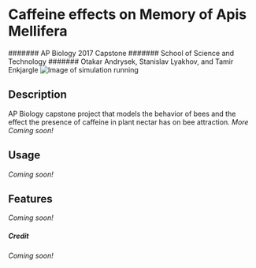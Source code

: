 # Caffeine effects on Memory of Apis Mellifera
####### AP Biology 2017 Capstone
####### School of Science and Technology
####### Otakar Andrysek, Stanislav Lyakhov, and Tamir Enkjargle
![Image of simulation running](http://)


## Description
AP Biology capstone project that models the behavior of bees and the effect the presence of caffeine in plant nectar has on bee attraction.
*More Coming soon!*


## Usage
*Coming soon!*


## Features
*Coming soon!*


##### Credit
*Coming soon!*
